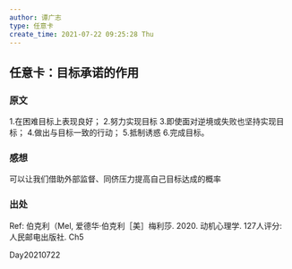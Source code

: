 ```yaml
---
author: 谭广志
type: 任意卡
create_time: 2021-07-22 09:25:28 Thu
---
```



## 任意卡：目标承诺的作用
### 原文
1.在困难目标上表现良好；
2.努力实现目标
3.即使面对逆境或失败也坚持实现目标；
4.做出与目标一致的行动；
5.抵制诱惑
6.完成目标。

### 感想
可以让我们借助外部监督、同侪压力提高自己目标达成的概率

### 出处
Ref: 伯克利（Mel, 爱德华·伯克利［美］梅利莎. 2020. 动机心理学. 127人评分: 人民邮电出版社. Ch5

Day20210722








































